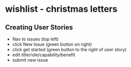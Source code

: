# wishlist - christmas letters 

## Creating User Stories 
- Nav to issues (top left) 
- click New Issue (green button on right)
- click get started (green button to the right of user story)
- edit title/role/capability/benefit 
- submit new issue

